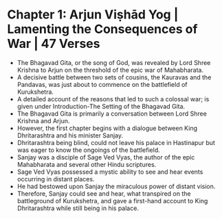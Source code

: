 # Chapter 1: Arjun Viṣhād Yog | Lamenting the Consequences of War | 47 Verses

- The Bhagavad Gita, or the song of God, was revealed by Lord Shree Krishna to Arjun on the threshold of the epic war of Mahabharata.
- A decisive battle between two sets of cousins, the Kauravas and the Pandavas, was just about to commence on the battlefield of Kurukshetra.
- A detailed account of the reasons that led to such a colossal war; is given under Introduction-The Setting of the Bhagavad Gita.
- The Bhagavad Gita is primarily a conversation between Lord Shree Krishna and Arjun.
- However, the first chapter begins with a dialogue between King Dhritarashtra and his minister Sanjay.
- Dhritarashtra being blind, could not leave his palace in Hastinapur but was eager to know the ongoings of the battlefield.
- Sanjay was a disciple of Sage Ved Vyas, the author of the epic Mahabharata and several other Hindu scriptures.
- Sage Ved Vyas possessed a mystic ability to see and hear events occurring in distant places.
- He had bestowed upon Sanjay the miraculous power of distant vision.
- Therefore, Sanjay could see and hear, what transpired on the battleground of Kurukshetra, and gave a first-hand account to King Dhritarashtra while still being in his palace.


